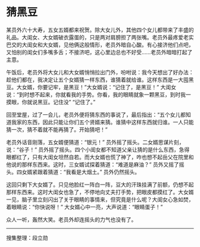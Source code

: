 # 猜黑豆

某员外六十大寿，五女五婿都来祝贺。除大女儿外，其他四个女儿都带来了丰盛的礼品。大闺女、大女婿破衣露蛋的，只是两对肩膀担了两张嘴。老员外最疼爱老实巴交的大闺女和大女婿，见他俩这般情形，老员外暗自心酸。有心接济他们点吧，又怕别的闺女们多嘴多舌；不接济吧，这心里边总也不好受……老员外暗暗打起了主意。

午饭后，老员外将大女儿和大女婿悄悄拉出门外，吩咐说：我今天想出了好办法：趁他们都在，我决定让五个女婿猜一样东西，谁猜着就给谁。这样东西是一大囤黑豆。大女婿，你要记牢，是黑豆！”大女婿说：“记住了，是黑豆！” 大闺女说：“到时想不起来，你就看我的手势。你看，我的眼睛就象一颗黑豆，到时我一摸眼，你就说黑豆。记住没” “记住了。”

回至堂屋，过了一会儿，老员外便将猜东西的事说了，最后指出：“五个女儿都知道我家的东西，因此只能让你们五个贤婿来猜。谁猜中这样东西就归谁。一人只能猜一次，猜不着就不能再猜了。开始猜吧！”

老员外话音刚落，五女婿便猜道：“银元！” 员外摇了摇头。二女婿思谋片刻，说：“谷子！” 员外摇了摇头。四个小闺女都不知道父亲让猜的是什么东西，急得眼都红了，只有大闺女坦然自若。而大女婿也慌了神了，咋也想不起岳父在院里和他说的那样东西来。这时，三女婿试探着猜道：“难道是麻油？” 员外又摇了摇头。四女婿紧跟着猜道：“我看是大烟土。” 员外仍然摇头。

这回只剩下大女婿了。只见他脸红一阵白一阵，豆大的汗珠挂满了前额，仍想不起那样东西来。这时大闺女也急了，不停地向丈夫打手势，把眼皮都摸红了。大女婿一见，脑子里立刻闪出了关于眼睛的事情来，但究竟是什么呢？大闺女心急如焚，着眼睛说：“你快说呀！” 大女婿心中一亮，大声说道：“眼睛蛋子！”

众人一听，轰然大笑。老员外却连摇头的力气也没有了。

---

搜集整理：段立勋